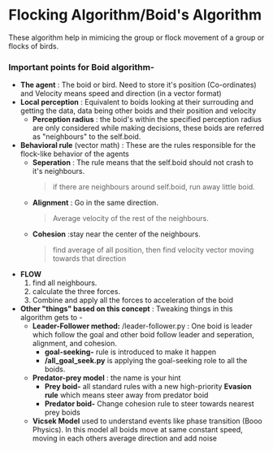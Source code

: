 # Flocking Algorithm/Boid's Algorithm
These algorithm help in mimicing the group or flock movement of a group or flocks of birds. 
### Important points for Boid algorithm-
- **The agent**
  : The boid or bird. Need to store it's position (Co-ordinates) and Velocity means speed and direction (in a vector format)
- **Local perception**
  : Equivalent to boids looking at their surrouding and getting the data, data being other boids and their position and velocity
  - **Perception radius**
      : the boid's within the specified perception radius are only considered while making decisions, these boids are referred as "neighbours" to the self.boid.
- **Behavioral rule** (vector math)
  : These are the rules responsible for the flock-like behavior of the agents
  - **Seperation**
      : The rule means that the self.boid should not crash to it's neighbours.
      > if there are neighbours around self.boid, run away little boid.
  - **Alignment**
      :  Go in the same direction.
      >  Average velocity of the rest of the neighbours.
  - **Cohesion**
      :stay near the center of the neighbours.
      > find average of all position, then find velocity vector moving towards that direction
- **FLOW**
  1. find all neighbours.
  2. calculate the three forces.
  3. Combine and apply all the forces to acceleration of the boid
- **Other "things" based on this concept**
  : Tweaking things in this algorithm gets to -
  - **Leader-Follower method:** /leader-follower.py
    : One boid is leader which follow the goal and other boid follow leader and seperation, alignment, and cohesion.
    - **goal-seeking-** rule is introduced to make it happen 
    - **/all_goal_seek.py** is applying the goal-seeking role to all the boids.
  - **Predator-prey model** 
    : the name is your hint
    - **Prey boid-** all standard rules with a new high-priority **Evasion rule** which means steer away from predator boid
    - **Predator boid-** Change cohesion rule to steer towards nearest prey boids  
  - **Vicsek Model** used to understand events like phase transition (Booo Physics). In this model all boids move at same constant speed, moving in each others average direction and add noise 
